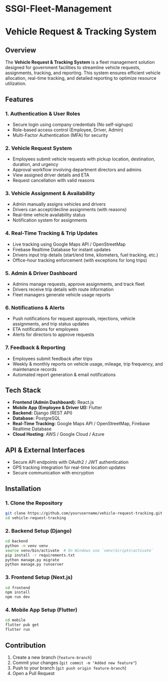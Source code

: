 # SSGI-Fleet-Management

# Vehicle Request & Tracking System

## Overview
The **Vehicle Request & Tracking System** is a fleet management solution designed for government facilities to streamline vehicle requests, assignments, tracking, and reporting. This system ensures efficient vehicle allocation, real-time tracking, and detailed reporting to optimize resource utilization.

## Features
### 1. **Authentication & User Roles**
- Secure login using company credentials (No self-signups)
- Role-based access control (Employee, Driver, Admin)
- Multi-Factor Authentication (MFA) for security

### 2. **Vehicle Request System**
- Employees submit vehicle requests with pickup location, destination, duration, and urgency
- Approval workflow involving department directors and admins
- View assigned driver details and ETA
- Request cancellation with valid reasons

### 3. **Vehicle Assignment & Availability**
- Admin manually assigns vehicles and drivers
- Drivers can accept/decline assignments (with reasons)
- Real-time vehicle availability status
- Notification system for assignments

### 4. **Real-Time Tracking & Trip Updates**
- Live tracking using Google Maps API / OpenStreetMap
- Firebase Realtime Database for instant updates
- Drivers input trip details (start/end time, kilometers, fuel tracking, etc.)
- Office-hour tracking enforcement (with exceptions for long trips)

### 5. **Admin & Driver Dashboard**
- Admins manage requests, approve assignments, and track fleet
- Drivers receive trip details with route information
- Fleet managers generate vehicle usage reports

### 6. **Notifications & Alerts**
- Push notifications for request approvals, rejections, vehicle assignments, and trip status updates
- ETA notifications for employees
- Alerts for directors to approve requests

### 7. **Feedback & Reporting**
- Employees submit feedback after trips
- Weekly & monthly reports on vehicle usage, mileage, trip frequency, and maintenance records
- Automated report generation & email notifications

## Tech Stack
- **Frontend (Admin Dashboard):** React.js
- **Mobile App (Employee & Driver UI):** Flutter
- **Backend:** Django (REST API)
- **Database:** PostgreSQL
- **Real-Time Tracking:** Google Maps API / OpenStreetMap, Firebase Realtime Database
- **Cloud Hosting:** AWS / Google Cloud / Azure

## API & External Interfaces
- Secure API endpoints with OAuth2 / JWT authentication
- GPS tracking integration for real-time location updates
- Secure communication with encryption

## Installation
### **1. Clone the Repository**
```bash
git clone https://github.com/yourusername/vehicle-request-tracking.git
cd vehicle-request-tracking
```
### **2. Backend Setup (Django)**
```bash
cd backend
python -m venv venv
source venv/bin/activate  # On Windows use `venv\Scripts\activate`
pip install -r requirements.txt
python manage.py migrate
python manage.py runserver
```
### **3. Frontend Setup (Next.js)**
```bash
cd frontend
npm install
npm run dev
```
### **4. Mobile App Setup (Flutter)**
```bash
cd mobile
flutter pub get
flutter run
```

## Contribution
1. Create a new branch (`feature-branch`)
2. Commit your changes (`git commit -m "Added new feature"`)
3. Push to your branch (`git push origin feature-branch`)
4. Open a Pull Request


